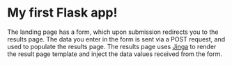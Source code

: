 # My first Flask app!

The landing page has a form, which upon submission redirects you to the results page. The data you enter in the form is sent via a POST request, and used to populate the results page. The results page uses [Jinga](jinja.pocoo.org) to render the result page template and inject the data values received from the form. 
